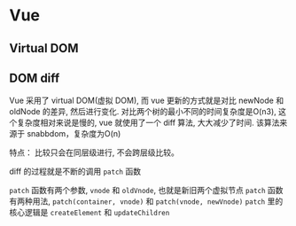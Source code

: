 # Vue

## Virtual DOM

## DOM diff

Vue 采用了 virtual DOM(虚拟 DOM), 而 vue 更新的方式就是对比 newNode 和 oldNode 的差异, 然后进行变化.
对比两个树的最小不同的时间复杂度是O(n3), 这个复杂度相对来说是慢的,
vue 就使用了一个 diff 算法, 大大减少了时间.
该算法来源于 snabbdom，复杂度为O(n)

特点：
比较只会在同层级进行, 不会跨层级比较。


diff 的过程就是不断的调用 `patch` 函数

`patch` 函数有两个参数, `vnode` 和 `oldVnode`, 也就是新旧两个虚拟节点
`patch` 函数有两种用法,
`patch(container, vnode)` 和 `patch(vnode, newVnode)`
`patch` 里的核心逻辑是 `createElement` 和 `updateChildren`
